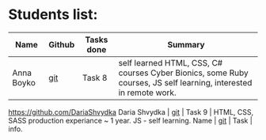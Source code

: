 # Students list:

Name      | Github | Tasks done | Summary
----------|--------|---------|---------
Anna Boyko| [git](https://github.com/Boyko-Anna) | Task 8 | self learned HTML, CSS, C# courses Cyber Bionics, some Ruby courses, JS self learning, interested in remote work.
https://github.com/DariaShvydka
Daria Shvydka | [git](https://github.com/DariaShvydka) | Task 9  | HTML, CSS, SASS production experiance ~ 1 year. JS - self learning.
Name | [git]() | Task  | info.
